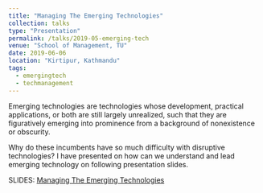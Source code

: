 ```yaml
---
title: "Managing The Emerging Technologies"
collection: talks
type: "Presentation"
permalink: /talks/2019-05-emerging-tech
venue: "School of Management, TU"
date: 2019-06-06
location: "Kirtipur, Kathmandu"
tags:
  - emergingtech
  - techmanagement
---
```


Emerging technologies are technologies whose development, practical applications, or both are still largely unrealized, such that they are figuratively emerging into prominence from a background of nonexistence or obscurity.

Why do these incumbents have so much difficulty with disruptive technologies?
I have presented on how can we understand and lead emerging technology on following presentation slides.

SLIDES: [Managing The Emerging Technologies](https://drive.google.com/open?id=1rNq14aSG7NAYbkU7NGh48BCyXD2itlN8)
    

